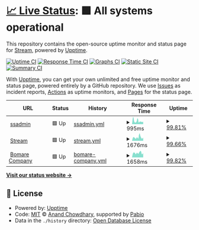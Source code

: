 # [📈 Live Status](https://streamsystem.github.io/upstream): <!--live status--> **🟩 All systems operational**

This repository contains the open-source uptime monitor and status page for [Stream](https://streamsystem.com), powered by [Upptime](https://github.com/upptime/upptime).

[![Uptime CI](https://github.com/streamsystem/upstream/workflows/Uptime%20CI/badge.svg)](https://github.com/streamsystem/upstream/actions?query=workflow%3A%22Uptime+CI%22)
[![Response Time CI](https://github.com/streamsystem/upstream/workflows/Response%20Time%20CI/badge.svg)](https://github.com/streamsystem/upstream/actions?query=workflow%3A%22Response+Time+CI%22)
[![Graphs CI](https://github.com/streamsystem/upstream/workflows/Graphs%20CI/badge.svg)](https://github.com/streamsystem/upstream/actions?query=workflow%3A%22Graphs+CI%22)
[![Static Site CI](https://github.com/streamsystem/upstream/workflows/Static%20Site%20CI/badge.svg)](https://github.com/streamsystem/upstream/actions?query=workflow%3A%22Static+Site+CI%22)
[![Summary CI](https://github.com/streamsystem/upstream/workflows/Summary%20CI/badge.svg)](https://github.com/streamsystem/upstream/actions?query=workflow%3A%22Summary+CI%22)

With [Upptime](https://upptime.js.org), you can get your own unlimited and free uptime monitor and status page, powered entirely by a GitHub repository. We use [Issues](https://github.com/streamsystem/upstream/issues) as incident reports, [Actions](https://github.com/streamsystem/upstream/actions) as uptime monitors, and [Pages](https://streamsystem.github.io/upstream) for the status page.

<!--start: status pages-->
<!-- This summary is generated by Upptime (https://github.com/upptime/upptime) -->
<!-- Do not edit this manually, your changes will be overwritten -->
<!-- prettier-ignore -->
| URL | Status | History | Response Time | Uptime |
| --- | ------ | ------- | ------------- | ------ |
| <img alt="" src="https://icons.duckduckgo.com/ip3/ssadmin.streamsystem.com.ico" height="13"> [ssadmin](https://ssadmin.streamsystem.com) | 🟩 Up | [ssadmin.yml](https://github.com/streamsystem/upstream/commits/HEAD/history/ssadmin.yml) | <details><summary><img alt="Response time graph" src="./graphs/ssadmin/response-time-week.png" height="20"> 995ms</summary><br><a href="https://streamsystem.github.io/upstream/history/ssadmin"><img alt="Response time 1162" src="https://img.shields.io/endpoint?url=https%3A%2F%2Fraw.githubusercontent.com%2Fstreamsystem%2Fupstream%2FHEAD%2Fapi%2Fssadmin%2Fresponse-time.json"></a><br><a href="https://streamsystem.github.io/upstream/history/ssadmin"><img alt="24-hour response time 748" src="https://img.shields.io/endpoint?url=https%3A%2F%2Fraw.githubusercontent.com%2Fstreamsystem%2Fupstream%2FHEAD%2Fapi%2Fssadmin%2Fresponse-time-day.json"></a><br><a href="https://streamsystem.github.io/upstream/history/ssadmin"><img alt="7-day response time 995" src="https://img.shields.io/endpoint?url=https%3A%2F%2Fraw.githubusercontent.com%2Fstreamsystem%2Fupstream%2FHEAD%2Fapi%2Fssadmin%2Fresponse-time-week.json"></a><br><a href="https://streamsystem.github.io/upstream/history/ssadmin"><img alt="30-day response time 1162" src="https://img.shields.io/endpoint?url=https%3A%2F%2Fraw.githubusercontent.com%2Fstreamsystem%2Fupstream%2FHEAD%2Fapi%2Fssadmin%2Fresponse-time-month.json"></a><br><a href="https://streamsystem.github.io/upstream/history/ssadmin"><img alt="1-year response time 1162" src="https://img.shields.io/endpoint?url=https%3A%2F%2Fraw.githubusercontent.com%2Fstreamsystem%2Fupstream%2FHEAD%2Fapi%2Fssadmin%2Fresponse-time-year.json"></a></details> | <details><summary><a href="https://streamsystem.github.io/upstream/history/ssadmin">99.81%</a></summary><a href="https://streamsystem.github.io/upstream/history/ssadmin"><img alt="All-time uptime 99.93%" src="https://img.shields.io/endpoint?url=https%3A%2F%2Fraw.githubusercontent.com%2Fstreamsystem%2Fupstream%2FHEAD%2Fapi%2Fssadmin%2Fuptime.json"></a><br><a href="https://streamsystem.github.io/upstream/history/ssadmin"><img alt="24-hour uptime 100.00%" src="https://img.shields.io/endpoint?url=https%3A%2F%2Fraw.githubusercontent.com%2Fstreamsystem%2Fupstream%2FHEAD%2Fapi%2Fssadmin%2Fuptime-day.json"></a><br><a href="https://streamsystem.github.io/upstream/history/ssadmin"><img alt="7-day uptime 99.81%" src="https://img.shields.io/endpoint?url=https%3A%2F%2Fraw.githubusercontent.com%2Fstreamsystem%2Fupstream%2FHEAD%2Fapi%2Fssadmin%2Fuptime-week.json"></a><br><a href="https://streamsystem.github.io/upstream/history/ssadmin"><img alt="30-day uptime 99.93%" src="https://img.shields.io/endpoint?url=https%3A%2F%2Fraw.githubusercontent.com%2Fstreamsystem%2Fupstream%2FHEAD%2Fapi%2Fssadmin%2Fuptime-month.json"></a><br><a href="https://streamsystem.github.io/upstream/history/ssadmin"><img alt="1-year uptime 99.93%" src="https://img.shields.io/endpoint?url=https%3A%2F%2Fraw.githubusercontent.com%2Fstreamsystem%2Fupstream%2FHEAD%2Fapi%2Fssadmin%2Fuptime-year.json"></a></details>
| <img alt="" src="https://icons.duckduckgo.com/ip3/stream.dz.ico" height="13"> [Stream](https://stream.dz) | 🟩 Up | [stream.yml](https://github.com/streamsystem/upstream/commits/HEAD/history/stream.yml) | <details><summary><img alt="Response time graph" src="./graphs/stream/response-time-week.png" height="20"> 1676ms</summary><br><a href="https://streamsystem.github.io/upstream/history/stream"><img alt="Response time 1549" src="https://img.shields.io/endpoint?url=https%3A%2F%2Fraw.githubusercontent.com%2Fstreamsystem%2Fupstream%2FHEAD%2Fapi%2Fstream%2Fresponse-time.json"></a><br><a href="https://streamsystem.github.io/upstream/history/stream"><img alt="24-hour response time 1223" src="https://img.shields.io/endpoint?url=https%3A%2F%2Fraw.githubusercontent.com%2Fstreamsystem%2Fupstream%2FHEAD%2Fapi%2Fstream%2Fresponse-time-day.json"></a><br><a href="https://streamsystem.github.io/upstream/history/stream"><img alt="7-day response time 1676" src="https://img.shields.io/endpoint?url=https%3A%2F%2Fraw.githubusercontent.com%2Fstreamsystem%2Fupstream%2FHEAD%2Fapi%2Fstream%2Fresponse-time-week.json"></a><br><a href="https://streamsystem.github.io/upstream/history/stream"><img alt="30-day response time 1549" src="https://img.shields.io/endpoint?url=https%3A%2F%2Fraw.githubusercontent.com%2Fstreamsystem%2Fupstream%2FHEAD%2Fapi%2Fstream%2Fresponse-time-month.json"></a><br><a href="https://streamsystem.github.io/upstream/history/stream"><img alt="1-year response time 1549" src="https://img.shields.io/endpoint?url=https%3A%2F%2Fraw.githubusercontent.com%2Fstreamsystem%2Fupstream%2FHEAD%2Fapi%2Fstream%2Fresponse-time-year.json"></a></details> | <details><summary><a href="https://streamsystem.github.io/upstream/history/stream">99.66%</a></summary><a href="https://streamsystem.github.io/upstream/history/stream"><img alt="All-time uptime 99.88%" src="https://img.shields.io/endpoint?url=https%3A%2F%2Fraw.githubusercontent.com%2Fstreamsystem%2Fupstream%2FHEAD%2Fapi%2Fstream%2Fuptime.json"></a><br><a href="https://streamsystem.github.io/upstream/history/stream"><img alt="24-hour uptime 98.93%" src="https://img.shields.io/endpoint?url=https%3A%2F%2Fraw.githubusercontent.com%2Fstreamsystem%2Fupstream%2FHEAD%2Fapi%2Fstream%2Fuptime-day.json"></a><br><a href="https://streamsystem.github.io/upstream/history/stream"><img alt="7-day uptime 99.66%" src="https://img.shields.io/endpoint?url=https%3A%2F%2Fraw.githubusercontent.com%2Fstreamsystem%2Fupstream%2FHEAD%2Fapi%2Fstream%2Fuptime-week.json"></a><br><a href="https://streamsystem.github.io/upstream/history/stream"><img alt="30-day uptime 99.88%" src="https://img.shields.io/endpoint?url=https%3A%2F%2Fraw.githubusercontent.com%2Fstreamsystem%2Fupstream%2FHEAD%2Fapi%2Fstream%2Fuptime-month.json"></a><br><a href="https://streamsystem.github.io/upstream/history/stream"><img alt="1-year uptime 99.88%" src="https://img.shields.io/endpoint?url=https%3A%2F%2Fraw.githubusercontent.com%2Fstreamsystem%2Fupstream%2FHEAD%2Fapi%2Fstream%2Fuptime-year.json"></a></details>
| <img alt="" src="https://icons.duckduckgo.com/ip3/bomarecompany.com.ico" height="13"> [Bomare Company](https://bomarecompany.com) | 🟩 Up | [bomare-company.yml](https://github.com/streamsystem/upstream/commits/HEAD/history/bomare-company.yml) | <details><summary><img alt="Response time graph" src="./graphs/bomare-company/response-time-week.png" height="20"> 1658ms</summary><br><a href="https://streamsystem.github.io/upstream/history/bomare-company"><img alt="Response time 1568" src="https://img.shields.io/endpoint?url=https%3A%2F%2Fraw.githubusercontent.com%2Fstreamsystem%2Fupstream%2FHEAD%2Fapi%2Fbomare-company%2Fresponse-time.json"></a><br><a href="https://streamsystem.github.io/upstream/history/bomare-company"><img alt="24-hour response time 1240" src="https://img.shields.io/endpoint?url=https%3A%2F%2Fraw.githubusercontent.com%2Fstreamsystem%2Fupstream%2FHEAD%2Fapi%2Fbomare-company%2Fresponse-time-day.json"></a><br><a href="https://streamsystem.github.io/upstream/history/bomare-company"><img alt="7-day response time 1658" src="https://img.shields.io/endpoint?url=https%3A%2F%2Fraw.githubusercontent.com%2Fstreamsystem%2Fupstream%2FHEAD%2Fapi%2Fbomare-company%2Fresponse-time-week.json"></a><br><a href="https://streamsystem.github.io/upstream/history/bomare-company"><img alt="30-day response time 1568" src="https://img.shields.io/endpoint?url=https%3A%2F%2Fraw.githubusercontent.com%2Fstreamsystem%2Fupstream%2FHEAD%2Fapi%2Fbomare-company%2Fresponse-time-month.json"></a><br><a href="https://streamsystem.github.io/upstream/history/bomare-company"><img alt="1-year response time 1568" src="https://img.shields.io/endpoint?url=https%3A%2F%2Fraw.githubusercontent.com%2Fstreamsystem%2Fupstream%2FHEAD%2Fapi%2Fbomare-company%2Fresponse-time-year.json"></a></details> | <details><summary><a href="https://streamsystem.github.io/upstream/history/bomare-company">99.82%</a></summary><a href="https://streamsystem.github.io/upstream/history/bomare-company"><img alt="All-time uptime 99.94%" src="https://img.shields.io/endpoint?url=https%3A%2F%2Fraw.githubusercontent.com%2Fstreamsystem%2Fupstream%2FHEAD%2Fapi%2Fbomare-company%2Fuptime.json"></a><br><a href="https://streamsystem.github.io/upstream/history/bomare-company"><img alt="24-hour uptime 100.00%" src="https://img.shields.io/endpoint?url=https%3A%2F%2Fraw.githubusercontent.com%2Fstreamsystem%2Fupstream%2FHEAD%2Fapi%2Fbomare-company%2Fuptime-day.json"></a><br><a href="https://streamsystem.github.io/upstream/history/bomare-company"><img alt="7-day uptime 99.82%" src="https://img.shields.io/endpoint?url=https%3A%2F%2Fraw.githubusercontent.com%2Fstreamsystem%2Fupstream%2FHEAD%2Fapi%2Fbomare-company%2Fuptime-week.json"></a><br><a href="https://streamsystem.github.io/upstream/history/bomare-company"><img alt="30-day uptime 99.94%" src="https://img.shields.io/endpoint?url=https%3A%2F%2Fraw.githubusercontent.com%2Fstreamsystem%2Fupstream%2FHEAD%2Fapi%2Fbomare-company%2Fuptime-month.json"></a><br><a href="https://streamsystem.github.io/upstream/history/bomare-company"><img alt="1-year uptime 99.94%" src="https://img.shields.io/endpoint?url=https%3A%2F%2Fraw.githubusercontent.com%2Fstreamsystem%2Fupstream%2FHEAD%2Fapi%2Fbomare-company%2Fuptime-year.json"></a></details>

<!--end: status pages-->

[**Visit our status website →**](https://streamsystem.github.io/upstream)

## 📄 License

- Powered by: [Upptime](https://github.com/upptime/upptime)
- Code: [MIT](./LICENSE) © [Anand Chowdhary](https://anandchowdhary.com), supported by [Pabio](https://pabio.com)
- Data in the `./history` directory: [Open Database License](https://opendatacommons.org/licenses/odbl/1-0/)
